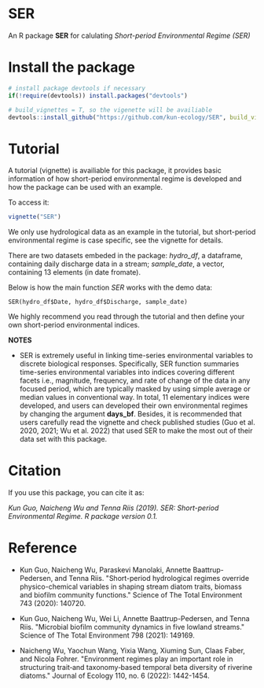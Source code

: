 # SER
An R package **SER** for calulating _Short-period Environmental Regime (SER)_

# Install the package

```R  
# install package devtools if necessary
if(!require(devtools)) install.packages("devtools")

# build_vignettes = T, so the vigenette will be availiable
devtools::install_github("https://github.com/kun-ecology/SER", build_vignettes=	TRUE)
```
# Tutorial
A tutorial (vignette) is availiable for this package, it provides basic information of how short-period environmental regime is developed and how the package can be used with an example. 

To access it:
```R
vignette("SER")
```

We only use hydrological data as an example in the tutorial, but short-period environmental regime is case specific, see the vignette for details. 

There are two datasets embeded in the package: _hydro_df_, a dataframe, containing daily discharge data in a stream; _sample_date_, a vector, containing 13 elements (in date fromate).  

Below is how the main function _SER_ works with the demo data:

`SER(hydro_df$Date, hydro_df$Discharge, sample_date)`

We highly recommend you read through the tutorial and then define your own short-period environmental indices.

**NOTES**
+ SER is extremely useful in linking time-series environmental variables to discrete biological responses. Specifically, SER function summaries time-series environmental variables into indices covering different facets i.e., magnitude, frequency, and rate of change of the data in any focused period, which are typically masked by using simple average or median values in conventional way. In total, 11 elementary indices were developed, and users can developed their own environmental regimes by changing the argument **days_bf**. Besides, it is recommended that users carefully read the vignette and check published studies (Guo et al. 2020, 2021; Wu et al. 2022) that used SER to make the most out of their data set with this package.


# Citation
If you use this package, you can cite it as:

_Kun Guo, Naicheng Wu and Tenna Riis (2019). SER: Short-period Environmental Regime. R package version 0.1._

# Reference
+ Kun Guo, Naicheng Wu, Paraskevi Manolaki, Annette Baattrup-Pedersen, and Tenna Riis. "Short-period hydrological regimes override physico-chemical variables in shaping stream diatom traits, biomass and biofilm community functions." Science of The Total Environment 743 (2020): 140720.

+ Kun Guo, Naicheng Wu, Wei Li, Annette Baattrup-Pedersen, and Tenna Riis. "Microbial biofilm community dynamics in five lowland streams." Science of The Total Environment 798 (2021): 149169.

+ Naicheng Wu, Yaochun Wang, Yixia Wang, Xiuming Sun, Claas Faber, and Nicola Fohrer. "Environment regimes play an important role in structuring trait‐and taxonomy‐based temporal beta diversity of riverine diatoms." Journal of Ecology 110, no. 6 (2022): 1442-1454.

